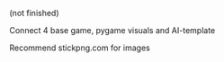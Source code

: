 (not finished)

Connect 4 base game, pygame visuals and AI-template


Recommend stickpng.com for images
